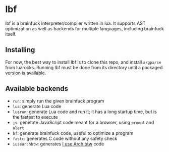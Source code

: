 # lbf
lbf is a brainfuck interpreter/compiler written in lua. It supports AST optimization as well as backends for multiple languages, including brainfuck itself.

## Installing
For now, the best way to install lbf is to clone this repo, and install `argparse` from luarocks. Running lbf must be done from its directory until a packaged version is available.

## Available backends
- `run`: simply run the given brainfuck program
- `lua`: generate Lua code
- `luarun`: generate Lua code and run it; it has a long startup time, but is the fastest to execute
- `js`: genetate JavaScript code meant for a browser, using `prompt` and `alert`
- `bf`: generate brainfuck code, useful to optimize a program
- `fastc`: generates C code without any safety check
- `iusearchbtw`: generates [I use Arch btw](https://github.com/OverMighty/i-use-arch-btw) code

